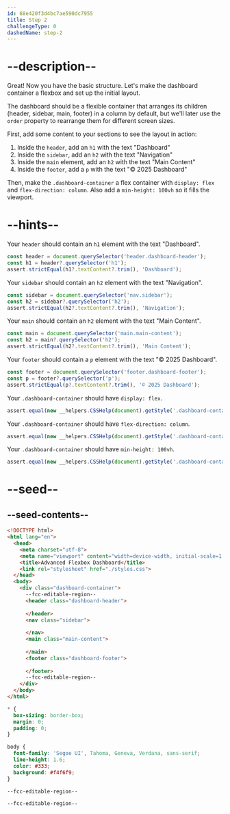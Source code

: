 ```yaml
---
id: 68e420f3d4bc7ae590dc7955
title: Step 2
challengeType: 0
dashedName: step-2
---
```


# --description--

Great! Now you have the basic structure. Let's make the dashboard container a flexbox and set up the initial layout.

The dashboard should be a flexible container that arranges its children (header, sidebar, main, footer) in a column by default, but we'll later use the `order` property to rearrange them for different screen sizes.

First, add some content to your sections to see the layout in action:

1. Inside the `header`, add an `h1` with the text "Dashboard"
2. Inside the `sidebar`, add an `h2` with the text "Navigation" 
3. Inside the `main` element, add an `h2` with the text "Main Content"
4. Inside the `footer`, add a `p` with the text "© 2025 Dashboard"

Then, make the `.dashboard-container` a flex container with `display: flex` and `flex-direction: column`. Also add a `min-height: 100vh` so it fills the viewport.

# --hints--

Your `header` should contain an `h1` element with the text "Dashboard".

```js
const header = document.querySelector('header.dashboard-header');
const h1 = header?.querySelector('h1');
assert.strictEqual(h1?.textContent?.trim(), 'Dashboard');
```

Your `sidebar` should contain an `h2` element with the text "Navigation".

```js
const sidebar = document.querySelector('nav.sidebar');
const h2 = sidebar?.querySelector('h2');
assert.strictEqual(h2?.textContent?.trim(), 'Navigation');
```

Your `main` should contain an `h2` element with the text "Main Content".

```js
const main = document.querySelector('main.main-content');
const h2 = main?.querySelector('h2');
assert.strictEqual(h2?.textContent?.trim(), 'Main Content');
```

Your `footer` should contain a `p` element with the text "© 2025 Dashboard".

```js
const footer = document.querySelector('footer.dashboard-footer');
const p = footer?.querySelector('p');
assert.strictEqual(p?.textContent?.trim(), '© 2025 Dashboard');
```

Your `.dashboard-container` should have `display: flex`.

```js
assert.equal(new __helpers.CSSHelp(document).getStyle('.dashboard-container')?.display, 'flex');
```

Your `.dashboard-container` should have `flex-direction: column`.

```js
assert.equal(new __helpers.CSSHelp(document).getStyle('.dashboard-container')?.flexDirection, 'column');
```

Your `.dashboard-container` should have `min-height: 100vh`.

```js
assert.equal(new __helpers.CSSHelp(document).getStyle('.dashboard-container')?.minHeight, '100vh');
```

# --seed--

## --seed-contents--

```html
<!DOCTYPE html>
<html lang="en">
  <head>
    <meta charset="utf-8">
    <meta name="viewport" content="width=device-width, initial-scale=1.0">
    <title>Advanced Flexbox Dashboard</title>
    <link rel="stylesheet" href="./styles.css">
  </head>
  <body>
    <div class="dashboard-container">
      --fcc-editable-region--
      <header class="dashboard-header">
        
      </header>
      <nav class="sidebar">
        
      </nav>
      <main class="main-content">
        
      </main>
      <footer class="dashboard-footer">
        
      </footer>
      --fcc-editable-region--
    </div>
  </body>
</html>
```

```css
* {
  box-sizing: border-box;
  margin: 0;
  padding: 0;
}

body {
  font-family: 'Segoe UI', Tahoma, Geneva, Verdana, sans-serif;
  line-height: 1.6;
  color: #333;
  background: #f4f6f9;
}

--fcc-editable-region--

--fcc-editable-region--
```
